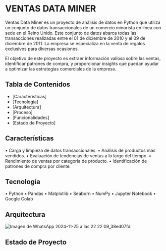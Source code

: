 # VENTAS DATA MINER

Ventas Data Miner es un proyecto de análisis de datos en Python que utiliza un conjunto de datos transaccionales de un comercio minorista en línea con sede en el Reino Unido. Este conjunto de datos abarca todas las transacciones realizadas entre el 01 de diciembre de 2010 y el 09 de diciembre de 2011. La empresa se especializa en la venta de regalos exclusivos para diversas ocasiones.

El objetivo de este proyecto es extraer información valiosa sobre las ventas, identificar patrones de compra, y proporcionar insights que puedan ayudar a optimizar las estrategias comerciales de la empresa.


## Tabla de Contenidos

- [Caracteristicas]
- [Tecnologia]
- [Arquitectura]
- [Proceso]
- [Funcionalidades]
- [Estado de Proyecto]

## Características

•   Carga y limpieza de datos transaccionales.
•   Análisis de productos más vendidos.
•   Evaluación de tendencias de ventas a lo largo del tiempo.
•   Rendimiento de ventas por categoría de producto.
•   Identificación de patrones de compra por cliente.

## Tecnología

•   Python
•   Pandas
•   Matplotlib
•   Seaborn
•   NumPy
•   Jupyter Notebook
•   Google Colab

## Arquitectura

![Imagen de WhatsApp 2024-11-25 a las 22 22 09_38ed07fd](https://github.com/user-attachments/assets/1a64125d-dd25-4e66-9815-1ed10431dcf2)

## Estado de Proyecto
